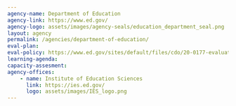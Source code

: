 ```yaml
---
agency-name: Department of Education
agency-link: https://www.ed.gov/
agency-logo: assets/images/agency-seals/education_department_seal.png
layout: agency
permalink: /agencies/department-of-education/
eval-plan:
eval-policy: https://www.ed.gov/sites/default/files/cdo/20-0177-evaluation-policy.pdf
learning-agenda:
capacity-assesment:
agency-offices:
    - name: Institute of Education Sciences
      link: https://ies.ed.gov/
      logo: assets/images/IES_logo.png
---
```

